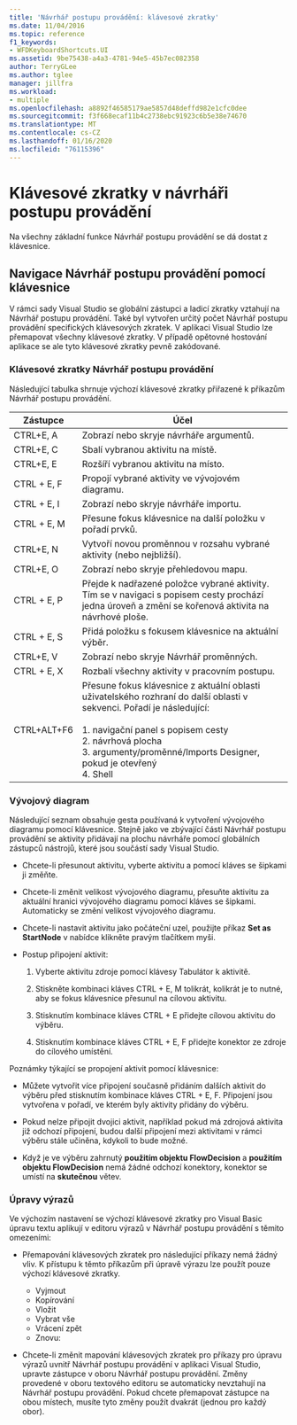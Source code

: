 ```yaml
---
title: 'Návrhář postupu provádění: klávesové zkratky'
ms.date: 11/04/2016
ms.topic: reference
f1_keywords:
- WFDKeyboardShortcuts.UI
ms.assetid: 9be75438-a4a3-4781-94e5-45b7ec082358
author: TerryGLee
ms.author: tglee
manager: jillfra
ms.workload:
- multiple
ms.openlocfilehash: a8892f46585179ae5857d48deffd982e1cfc0dee
ms.sourcegitcommit: f3f668ecaf11b4c2738ebc91923c6b5e38e74670
ms.translationtype: MT
ms.contentlocale: cs-CZ
ms.lasthandoff: 01/16/2020
ms.locfileid: "76115396"
---
```

# <a name="keyboard-shortcuts-in-the-workflow-designer"></a>Klávesové zkratky v návrháři postupu provádění

Na všechny základní funkce Návrhář postupu provádění se dá dostat z klávesnice.

## <a name="navigating-the-workflow-designer-using-the-keyboard"></a>Navigace Návrhář postupu provádění pomocí klávesnice

V rámci sady Visual Studio se globální zástupci a ladicí zkratky vztahují na Návrhář postupu provádění. Také byl vytvořen určitý počet Návrhář postupu provádění specifických klávesových zkratek. V aplikaci Visual Studio lze přemapovat všechny klávesové zkratky. V případě opětovné hostování aplikace se ale tyto klávesové zkratky pevně zakódované.

### <a name="workflow-designer-keyboard-shortcuts"></a>Klávesové zkratky Návrhář postupu provádění

Následující tabulka shrnuje výchozí klávesové zkratky přiřazené k příkazům Návrhář postupu provádění.

|Zástupce|Účel|
|-|-------------|
|CTRL+E, A|Zobrazí nebo skryje návrháře argumentů.|
|CTRL+E, C|Sbalí vybranou aktivitu na místě.|
|CTRL+E, E|Rozšíří vybranou aktivitu na místo.|
|CTRL + E, F|Propojí vybrané aktivity ve vývojovém diagramu.|
|CTRL + E, I|Zobrazí nebo skryje návrháře importu.|
|CTRL + E, M|Přesune fokus klávesnice na další položku v pořadí prvků.|
|CTRL+E, N|Vytvoří novou proměnnou v rozsahu vybrané aktivity (nebo nejbližší).|
|CTRL+E, O|Zobrazí nebo skryje přehledovou mapu.|
|CTRL + E, P|Přejde k nadřazené položce vybrané aktivity. Tím se v navigaci s popisem cesty prochází jedna úroveň a změní se kořenová aktivita na návrhové ploše.|
|CTRL + E, S|Přidá položku s fokusem klávesnice na aktuální výběr.|
|CTRL+E, V|Zobrazí nebo skryje Návrhář proměnných.|
|CTRL + E, X|Rozbalí všechny aktivity v pracovním postupu.|
|CTRL+ALT+F6|Přesune fokus klávesnice z aktuální oblasti uživatelského rozhraní do další oblasti v sekvenci. Pořadí je následující:<br /><br /> 1. navigační panel s popisem cesty<br />2. návrhová plocha<br />3. argumenty/proměnné/Imports Designer, pokud je otevřený<br />4. Shell|

### <a name="flowchart"></a>Vývojový diagram

Následující seznam obsahuje gesta používaná k vytvoření vývojového diagramu pomocí klávesnice. Stejně jako ve zbývající části Návrhář postupu provádění se aktivity přidávají na plochu návrháře pomocí globálních zástupců nástrojů, které jsou součástí sady Visual Studio.

- Chcete-li přesunout aktivitu, vyberte aktivitu a pomocí kláves se šipkami ji změňte.

- Chcete-li změnit velikost vývojového diagramu, přesuňte aktivitu za aktuální hranici vývojového diagramu pomocí kláves se šipkami. Automaticky se změní velikost vývojového diagramu.

- Chcete-li nastavit aktivitu jako počáteční uzel, použijte příkaz **Set as StartNode** v nabídce klikněte pravým tlačítkem myši.

- Postup připojení aktivit:

    1. Vyberte aktivitu zdroje pomocí klávesy Tabulátor k aktivitě.

    2. Stiskněte kombinaci kláves CTRL + E, M tolikrát, kolikrát je to nutné, aby se fokus klávesnice přesunul na cílovou aktivitu.

    3. Stisknutím kombinace kláves CTRL + E přidejte cílovou aktivitu do výběru.

    4. Stisknutím kombinace kláves CTRL + E, F přidejte konektor ze zdroje do cílového umístění.

Poznámky týkající se propojení aktivit pomocí klávesnice:

- Můžete vytvořit více připojení současně přidáním dalších aktivit do výběru před stisknutím kombinace kláves CTRL + E, F. Připojení jsou vytvořena v pořadí, ve kterém byly aktivity přidány do výběru.

- Pokud nelze připojit dvojici aktivit, například pokud má zdrojová aktivita již odchozí připojení, budou další připojení mezi aktivitami v rámci výběru stále učiněna, kdykoli to bude možné.

- Když je ve výběru zahrnutý **použitím objektu FlowDecision** a **použitím objektu FlowDecision** nemá žádné odchozí konektory, konektor se umístí na **skutečnou** větev.

### <a name="expression-editing"></a>Úpravy výrazů

Ve výchozím nastavení se výchozí klávesové zkratky pro Visual Basic úpravu textu aplikují v editoru výrazů v Návrhář postupu provádění s těmito omezeními:

- Přemapování klávesových zkratek pro následující příkazy nemá žádný vliv. K přístupu k těmto příkazům při úpravě výrazu lze použít pouze výchozí klávesové zkratky.

  - Vyjmout
  - Kopírování
  - Vložit
  - Vybrat vše
  - Vrácení zpět
  - Znovu:

- Chcete-li změnit mapování klávesových zkratek pro příkazy pro úpravu výrazů uvnitř Návrhář postupu provádění v aplikaci Visual Studio, upravte zástupce v oboru Návrhář postupu provádění. Změny provedené v oboru textového editoru se automaticky nevztahují na Návrhář postupu provádění. Pokud chcete přemapovat zástupce na obou místech, musíte tyto změny použít dvakrát (jednou pro každý obor).
